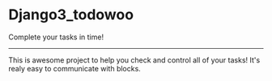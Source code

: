 # Django3_todowoo
Complete your tasks in time!
__________________________
This is awesome project to help you
check and control all of your tasks!
It's realy easy to communicate with blocks.
